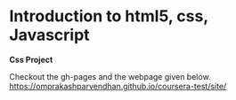 # Introduction to html5, css, Javascript

__Css Project__

Checkout the gh-pages and the webpage given below.
https://omprakashparvendhan.github.io/coursera-test/site/
